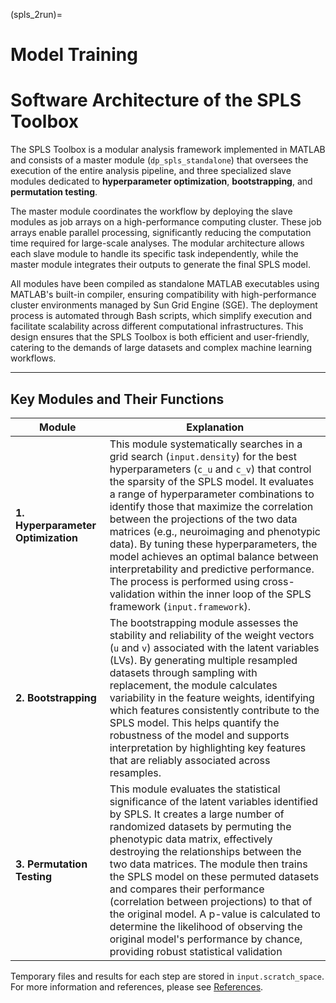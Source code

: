 (spls_2run)=
# Model Training 

# Software Architecture of the SPLS Toolbox

The SPLS Toolbox is a modular analysis framework implemented in MATLAB and consists of a master module (`dp_spls_standalone`) that oversees the execution of the entire analysis pipeline, and three specialized slave modules dedicated to **hyperparameter optimization**, **bootstrapping**, and **permutation testing**. 

The master module coordinates the workflow by deploying the slave modules as job arrays on a high-performance computing cluster. These job arrays enable parallel processing, significantly reducing the computation time required for large-scale analyses. The modular architecture allows each slave module to handle its specific task independently, while the master module integrates their outputs to generate the final SPLS model. 

All modules have been compiled as standalone MATLAB executables using MATLAB's built-in compiler, ensuring compatibility with high-performance cluster environments managed by Sun Grid Engine (SGE). The deployment process is automated through Bash scripts, which simplify execution and facilitate scalability across different computational infrastructures. This design ensures that the SPLS Toolbox is both efficient and user-friendly, catering to the demands of large datasets and complex machine learning workflows.

---

## Key Modules and Their Functions

| **Module**            | **Explanation**                                                                                                          |
|------------------------|--------------------------------------------------------------------------------------------------------------------------|
| **1. Hyperparameter Optimization** | This module systematically searches in a grid search (`input.density`) for the best hyperparameters (`c_u` and `c_v`) that control the sparsity of the SPLS model. It evaluates a range of hyperparameter combinations to identify those that maximize the correlation between the projections of the two data matrices (e.g., neuroimaging and phenotypic data). By tuning these hyperparameters, the model achieves an optimal balance between interpretability and predictive performance. The process is performed using cross-validation within the inner loop of the SPLS framework (`input.framework`). |
| **2. Bootstrapping**               | The bootstrapping module assesses the stability and reliability of the weight vectors (`u` and `v`) associated with the latent variables (LVs). By generating multiple resampled datasets through sampling with replacement, the module calculates variability in the feature weights, identifying which features consistently contribute to the SPLS model. This helps quantify the robustness of the model and supports interpretation by highlighting key features that are reliably associated across resamples. |
| **3. Permutation Testing**         | This module evaluates the statistical significance of the latent variables identified by SPLS. It creates a large number of randomized datasets by permuting the phenotypic data matrix, effectively destroying the relationships between the two data matrices. The module then trains the SPLS model on these permuted datasets and compares their performance (correlation between projections) to that of the original model. A p-value is calculated to determine the likelihood of observing the original model's performance by chance, providing robust statistical validation

Temporary files and results for each step are stored in `input.scratch_space`. For more information and references, please see [References](references.md).
